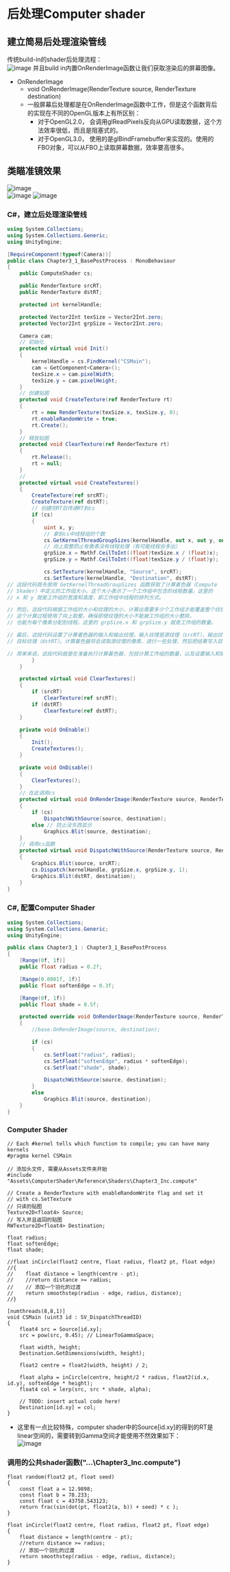 # 后处理Computer shader
## 建立简易后处理渲染管线
传统build-in的shader后处理流程：
<br>![image](https://github.com/ThereAreBearsComing/aBookOFtechArt/assets/74708198/a5bc4f73-c320-4dd5-953a-76e1ad4b0014)
并且build in内置OnRenderImage函数让我们获取渲染后的屏幕图像。

* OnRenderImage
  * void OnRenderImage(RenderTexture source, RenderTexture destination)
  * 一般屏幕后处理都是在OnRenderImage函数中工作，但是这个函数背后的实现在不同的OpenGL版本上有所区别：
    * 对于OpenGL2.0， 会调用glReadPixels反向从GPU读取数据，这个方法效率很低，而且是阻塞式的。
    * 对于OpenGL3.0， 使用的是glBindFramebuffer来实现的。使用的FBO对象，可以从FBO上读取屏幕数据，效率要高很多。

## 类瞄准镜效果
![image](https://github.com/ThereAreBearsComing/aBookOFtechArt/assets/74708198/4394f82a-e3d6-4c55-868a-87f4cfe4daa9)
<br>![image](https://github.com/ThereAreBearsComing/aBookOFtechArt/assets/74708198/6c30519a-841e-4078-ac3a-88fb3cdef19d)
![image](https://github.com/ThereAreBearsComing/aBookOFtechArt/assets/74708198/0fb2169d-e837-4b0c-bc8c-a5c3ebe0427f)

### C#，建立后处理渲染管线
```C#
using System.Collections;
using System.Collections.Generic;
using UnityEngine;

[RequireComponent(typeof(Camera))]
public class Chapter3_1_BasePostProcess : MonoBehaviour
{
    public ComputeShader cs;

    public RenderTexture srcRT;
    public RenderTexture dstRT;

    protected int kernelHandle;

    protected Vector2Int texSize = Vector2Int.zero;
    protected Vector2Int grpSize = Vector2Int.zero;

    Camera cam;
    // 初始化
    protected virtual void Init()
    {
        kernelHandle = cs.FindKernel("CSMain");
        cam = GetComponent<Camera>();
        texSize.x = cam.pixelWidth;
        texSize.y = cam.pixelHeight;
    }
    // 创建贴图
    protected void CreateTexture(ref RenderTexture rt)
    {
        rt = new RenderTexture(texSize.x, texSize.y, 0);
        rt.enableRandomWrite = true;
        rt.Create();
    }
    // 释放贴图
    protected void ClearTexture(ref RenderTexture rt)
    {
        rt.Release();
        rt = null;
    }
    // 
    protected virtual void CreateTextures()
    {
        CreateTexture(ref srcRT);
        CreateTexture(ref dstRT);
        // 创建完RT后传递RT到cs
        if (cs)
        {
            uint x, y;
            // 拿到cs中线程组的个数
            cs.GetKernelThreadGroupSizes(kernelHandle, out x, out y, out _);
            // 向上取整防止有像素没有线程处理（有可能线程会多出）
            grpSize.x = Mathf.CeilToInt((float)texSize.x / (float)x);
            grpSize.y = Mathf.CeilToInt((float)texSize.y / (float)y);

            cs.SetTexture(kernelHandle, "Source", srcRT);
            cs.SetTexture(kernelHandle, "Destination", dstRT);
// 这段代码首先使用 GetKernelThreadGroupSizes 函数获取了计算着色器（Compute
// Shader）中定义的工作组大小。这个大小表示了一个工作组中包含的线程数量。这里的
// x 和 y 就是工作组的宽度和高度，即工作组中线程的排列方式。

// 然后，这段代码根据工作组的大小和纹理的大小，计算出需要多少个工作组才能覆盖整个纹理。
// 这个计算过程使用了向上取整，确保即使纹理的大小不能被工作组的大小整除，
// 也能为每个像素分配到线程。这里的 grpSize.x 和 grpSize.y 就是工作组的数量。

// 最后，这段代码设置了计算着色器的输入和输出纹理。输入纹理是源纹理（srcRT），输出纹理是
// 目标纹理（dstRT）。计算着色器将会读取源纹理的像素，进行一些处理，然后把结果写入目标纹理。

// 简单来说，这段代码就是在准备执行计算着色器，包括计算工作组的数量，以及设置输入和输出纹理。
        }
    }

    protected virtual void ClearTextures()
    {
        if (srcRT) 
            ClearTexture(ref srcRT);
        if (dstRT)
            ClearTexture(ref dstRT);
    }

    private void OnEnable()
    {
        Init();
        CreateTextures();
    }

    private void OnDisable()
    {
        ClearTextures();
    }
    // 在此调用cs
    protected virtual void OnRenderImage(RenderTexture source, RenderTexture destination)
    {
        if (cs)
            DispatchWithSource(source, destination);
        else // 防止没东西显示
            Graphics.Blit(source, destination);
    }
    // 调用cs函数
    protected virtual void DispatchWithSource(RenderTexture source, RenderTexture destination)
    {
        Graphics.Blit(source, srcRT);
        cs.Dispatch(kernelHandle, grpSize.x, grpSize.y, 1);
        Graphics.Blit(dstRT, destination);
    }
}
```

### C#, 配置Computer Shader
```C#
using System.Collections;
using System.Collections.Generic;
using UnityEngine;

public class Chapter3_1 : Chapter3_1_BasePostProcess
{
    [Range(0f, 1f)]
    public float radius = 0.2f;

    [Range(0.0001f, 1f)]
    public float softenEdge = 0.3f;

    [Range(0f, 1f)]
    public float shade = 0.5f;

    protected override void OnRenderImage(RenderTexture source, RenderTexture destination)
    {
        //base.OnRenderImage(source, destination);

        if (cs)
        {
            cs.SetFloat("radius", radius);
            cs.SetFloat("softenEdge", radius * softenEdge);
            cs.SetFloat("shade", shade);

            DispatchWithSource(source, destination);
        }
        else
            Graphics.Blit(source, destination);
    }
}
```

### Computer Shader
```HLSL
// Each #kernel tells which function to compile; you can have many kernels
#pragma kernel CSMain

// 添加头文件, 需要从Assets文件夹开始
#include "Assets\ComputerShader\Reference\Shaders\Chapter3_Inc.compute"

// Create a RenderTexture with enableRandomWrite flag and set it
// with cs.SetTexture
// 只读的贴图
Texture2D<float4> Source;
// 写入并且返回的贴图
RWTexture2D<float4> Destination;

float radius;
float softenEdge;
float shade;

//float inCircle(float2 centre, float radius, float2 pt, float edge)
//{
//    float distance = length(centre - pt);
//    //return distance >= radius;
//    // 添加一个羽化的过渡
//    return smoothstep(radius - edge, radius, distance);
//}

[numthreads(8,8,1)]
void CSMain (uint3 id : SV_DispatchThreadID)
{
    float4 src = Source[id.xy];
    src = pow(src, 0.45); // LinearToGammaSpace;

    float width, height;
    Destination.GetDimensions(width, height);
    
    float2 centre = float2(width, height) / 2;

    float alpha = inCircle(centre, height/2 * radius, float2(id.x, id.y), softenEdge * height);
    float4 col = lerp(src, src * shade, alpha);

    // TODO: insert actual code here!
    Destination[id.xy] = col;
}
```
* 这里有一点比较特殊，computer shader中的Source[id.xy]的得到的RT是linear空间的，需要转到Gamma空间才能使用不然效果如下：
<br>![image](https://github.com/ThereAreBearsComing/aBookOFtechArt/assets/74708198/a8f462b5-2034-41ba-a7ce-8d9d89adc974)



### 调用的公共shader函数("...\Chapter3_Inc.compute")
```HLSL
float random(float2 pt, float seed) 
{
    const float a = 12.9898;
    const float b = 78.233;
    const float c = 43758.543123;
    return frac(sin(dot(pt, float2(a, b)) + seed) * c );
}

float inCircle(float2 centre, float radius, float2 pt, float edge)
{
    float distance = length(centre - pt);
    //return distance >= radius;
    // 添加一个羽化的过渡
    return smoothstep(radius - edge, radius, distance);
}
```




